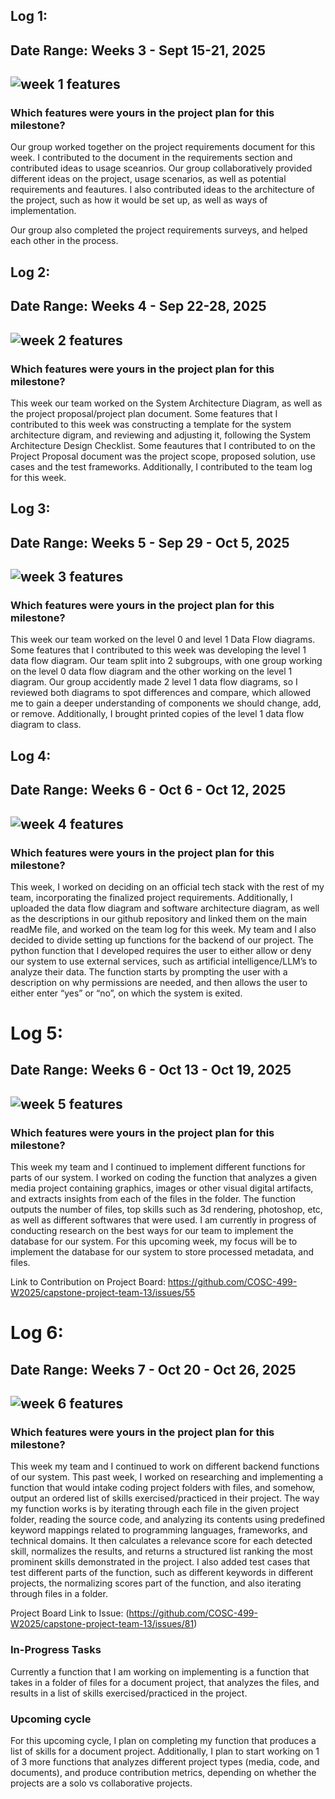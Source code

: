 ## Log 1:
## Date Range: Weeks 3 - Sept 15-21, 2025

## ![week 1 features](499-week1-log.png)

### Which features were yours in the project plan for this milestone?

Our group worked together on the project requirements document for this week. I contributed to the document in the requirements section and contributed ideas to usage sceanrios. Our group collaboratively provided different ideas on the project, usage scenarios, as well as potential requirements and feautures. I also contributed ideas to the architecture of the project, such as how it would be set up, as well as ways of implementation.

Our group also completed the project requirements surveys, and helped each other in the process.

## Log 2:
## Date Range: Weeks 4 - Sep 22-28, 2025

## ![week 2 features](499-week2-log.png)

### Which features were yours in the project plan for this milestone?

This week our team worked on the System Architecture Diagram, as well as the project proposal/project plan document. Some features that I contributed to this week was constructing a template for the system architecture digram, and reviewing and adjusting it, following the System Architecture Design Checklist. Some feautures that I contributed to on the Project Proposal document was the project scope, proposed solution, use cases and the test frameworks. Additionally, I contributed to the team log for this week.

## Log 3:
## Date Range: Weeks 5 - Sep 29 - Oct 5, 2025

## ![week 3 features](499-week3-log.png)

### Which features were yours in the project plan for this milestone?

This week our team worked on the level 0 and level 1 Data Flow diagrams. Some features that I contributed to this week was developing the level 1 data flow diagram. Our team split into 2 subgroups, with one group working on the level 0 data flow diagram and the other working on the level 1 diagram. Our group accidently made 2 level 1 data flow diagrams, so I reviewed both diagrams to spot differences and compare, which allowed me to gain a deeper understanding of components we should change, add, or remove. Additionally, I brought printed copies of the level 1 data flow diagram to class.

## Log 4:
## Date Range: Weeks 6 - Oct 6 - Oct 12, 2025

## ![week 4 features](499-week4-log.png)

### Which features were yours in the project plan for this milestone?

This week, I worked on deciding on an official tech stack with the rest of my team, incorporating the finalized project requirements. Additionally, I uploaded the data flow diagram and software architecture diagram, as well as the descriptions in our github repository and linked them on the main readMe file, and worked on the team log for this week. My team and I also decided to divide setting up functions for the backend of our project. The python function that I developed requires the user to either allow or deny our system to use external services, such as artificial intelligence/LLM’s to analyze their data. The function starts by prompting the user with a description on why permissions are needed, and then allows the user to either enter “yes” or “no”, on which the system is exited. 

# Log 5:
## Date Range: Weeks 6 - Oct 13 - Oct 19, 2025

## ![week 5 features](499-week5-log.png)

### Which features were yours in the project plan for this milestone?

This week my team and I continued to implement different functions for parts of our system. I worked on coding the function that analyzes a given media project containing graphics, images or other visual digital artifacts, and extracts insights from each of the files in the folder. The function outputs the number of files, top skills such as 3d rendering, photoshop, etc, as well as different softwares that were used. 
I am currently in progress of conducting research on the best ways for our team to implement the database for our system.
For this upcoming week, my focus will be to implement the database for our system to store processed metadata, and files. 

Link to Contribution on Project Board: https://github.com/COSC-499-W2025/capstone-project-team-13/issues/55 

# Log 6:
## Date Range: Weeks 7 - Oct 20 - Oct 26, 2025

## ![week 6 features](499-week6-log.png)

### Which features were yours in the project plan for this milestone?

This week my team and I continued to work on different backend functions of our system. This past week, I worked on researching and implementing a function that would intake coding project folders with files, and somehow, output an ordered list of skills exercised/practiced in their project. The way my function works is by iterating through each file in the given project folder, reading the source code, and analyzing its contents using predefined keyword mappings related to programming languages, frameworks, and technical domains. It then calculates a relevance score for each detected skill, normalizes the results, and returns a structured list ranking the most prominent skills demonstrated in the project.
I also added test cases that test different parts of the function, such as different keywords in different projects, the normalizing scores part of the function, and also iterating through files in a folder. 

Project Board Link to Issue: (https://github.com/COSC-499-W2025/capstone-project-team-13/issues/81)

### In-Progress Tasks

Currently a function that I am working on implementing is a function that takes in a folder of files for a document project, that analyzes the files, and results in a list of skills exercised/practiced in the project. 

### Upcoming cycle

For this upcoming cycle, I plan on completing my function that produces a list of skills for a document project. Additionally, I plan to start working on 1 of 3 more functions that analyzes different project types (media, code, and documents), and produce contribution metrics, depending on whether the projects are a solo vs collaborative projects.
